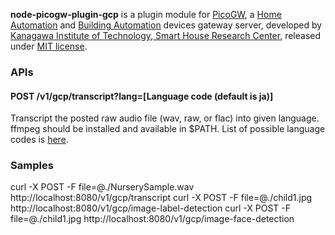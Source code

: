 **node-picogw-plugin-gcp** is a plugin module for [PicoGW](https://github.com/KAIT-HEMS/node-picogw), a [Home Automation](https://en.wikipedia.org/wiki/Home_automation) and [Building Automation](https://en.wikipedia.org/wiki/Building_automation) devices gateway server, developed by [Kanagawa Institute of Technology, Smart House Research Center](http://sh-center.org/en/), released under [MIT license](https://opensource.org/licenses/mit-license.php).

### APIs

#### POST /v1/gcp/transcript?lang=[Language code (default is ja)]

Transcript the posted raw audio file (wav, raw, or flac) into given language. ffmpeg should be installed and available in $PATH.
List of possible language codes is [here](https://cloud.google.com/translate/docs/languages).

### Samples

curl -X POST -F file=@./NurserySample.wav http://localhost:8080/v1/gcp/transcript
curl -X POST -F file=@./child1.jpg http://localhost:8080/v1/gcp/image-label-detection
curl -X POST -F file=@./child1.jpg http://localhost:8080/v1/gcp/image-face-detection